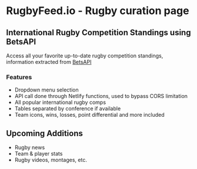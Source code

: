 # RugbyFeed.io - Rugby curation page

## International Rugby Competition Standings using BetsAPI

Access all your favorite up-to-date rugby competition standings, information extracted from [BetsAPI](https://betsapi.com/)

### Features

  - Dropdown menu selection
  - API call done through Netlify functions, used to bypass CORS limitation
  - All popular international rugby comps
  - Tables separated by conference if available
  - Team icons, wins, losses, point differential and more included

## Upcoming Additions
  - Rugby news
  - Team & player stats
  - Rugby videos, montages, etc.
